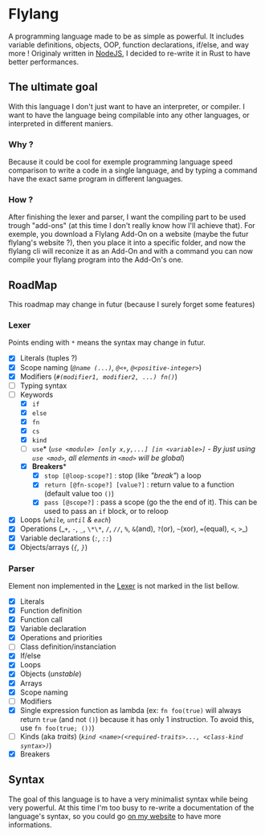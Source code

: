 # Flylang

A programming language made to be as simple as powerful.
It includes variable definitions, objects, OOP, function declarations, if/else, and way more !
Originaly written in [NodeJS](https://github.com/Flymeth/flylang-src), I decided to re-write it in Rust to have better performances.

## The ultimate goal

With this language I don't just want to have an interpreter, or compiler. I want to have the language being compilable into any other languages, or interpreted in different maniers.

### Why ?

Because it could be cool for exemple programming language speed comparison to write a code in a single language, and by typing a command have the exact same program in different languages.

### How ?

After finishing the lexer and parser, I want the compiling part to be used trough "add-ons" (at this time I don't really know how I'll achieve that).
For exemple, you download a Flylang Add-On on a website (maybe the futur flylang's website ?), then you place it into a specific folder, and now the flylang cli will reconize it as an Add-On and with a command you can now compile your flylang program into the Add-On's one.

## RoadMap

This roadmap may change in futur (because I surely forget some features)

### Lexer

Points ending with `*` means the syntax may change in futur.

- [x] Literals (tuples ?)
- [x] Scope naming (_`@name (...)`, `@<+`, `@<positive-integer>`_)
- [x] Modifiers (_`#(modifier1, modifier2, ...) fn()`_)
- [ ] Typing syntax
- [ ] Keywords
  - [x] `if`
  - [x] `else`
  - [x] `fn`
  - [x] `cs`
  - [x] `kind`
  - [ ] `use`\* (_`use <module> [only x,y,...] [in <variable>]` - By just using `use <mod>`, all elements in `<mod>` will be global_)
  - [x] **Breakers**\*
    - [x] `stop [@loop-scope?]` : stop (like _"break"_) a loop
    - [x] `return [@fn-scope?] [value?]` : return value to a function (default value too `()`)
    - [x] `pass [@scope?]` : pass a scope (go the the end of it). This can be used to pass an `if` block, or to reloop
- [x] Loops (_`while`, `until` & `each`_)
- [x] Operations (_`+`, `-`, `_`, `\*\*`, `/`, `//`, `%`, `&`(and), `?`(or), `~`(xor), `=`(equal), `<`, `>`\_)
- [x] Variable declarations (_`:`, `::`_)
- [x] Objects/arrays (_`{`, `}`_)

### Parser

Element non implemented in the [Lexer](#lexer) is not marked in the list bellow.

- [x] Literals
- [x] Function definition
- [x] Function call
- [x] Variable declaration
- [x] Operations and priorities
- [ ] Class definition/instanciation
- [x] If/else
- [x] Loops
- [x] Objects (_unstable_)
- [x] Arrays
- [x] Scope naming
- [ ] Modifiers
- [x] Single expression function as lambda (ex: `fn foo(true)` will always return `true` (and not `()`) because it has only 1 instruction. To avoid this, use `fn foo(true; ())`)
- [ ] Kinds (aka _traits_) (_`kind <name>(<required-traits>..., <class-kind syntax>)`_)
- [x] Breakers

## Syntax

The goal of this language is to have a very minimalist syntax while being very powerful.
At this time I'm too busy to re-write a documentation of the language's syntax, so you could go [on my website](https://johan-janin.com/portfolio?open=flylang) to have more informations.
